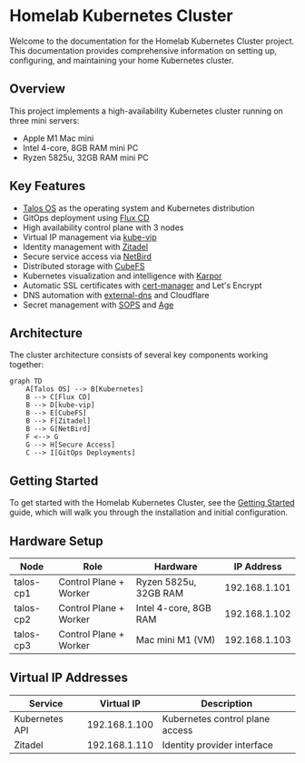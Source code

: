 # Homelab Kubernetes Cluster

Welcome to the documentation for the Homelab Kubernetes Cluster project. This documentation provides comprehensive information on setting up, configuring, and maintaining your home Kubernetes cluster.

## Overview

This project implements a high-availability Kubernetes cluster running on three mini servers:

- Apple M1 Mac mini
- Intel 4-core, 8GB RAM mini PC
- Ryzen 5825u, 32GB RAM mini PC

## Key Features

- [Talos OS](https://www.talos.dev/) as the operating system and Kubernetes distribution
- GitOps deployment using [Flux CD](https://fluxcd.io/)
- High availability control plane with 3 nodes
- Virtual IP management via [kube-vip](https://kube-vip.io/)
- Identity management with [Zitadel](https://zitadel.com/)
- Secure service access via [NetBird](https://netbird.io/)
- Distributed storage with [CubeFS](https://www.cubefs.io)
- Kubernetes visualization and intelligence with [Karpor](https://github.com/KusionStack/karpor)
- Automatic SSL certificates with [cert-manager](https://cert-manager.io/) and Let's Encrypt
- DNS automation with [external-dns](https://github.com/kubernetes-sigs/external-dns) and Cloudflare
- Secret management with [SOPS](https://github.com/getsops/sops) and [Age](https://github.com/FiloSottile/age)

## Architecture

The cluster architecture consists of several key components working together:

```mermaid
graph TD
    A[Talos OS] --> B[Kubernetes]
    B --> C[Flux CD]
    B --> D[kube-vip]
    B --> E[CubeFS]
    B --> F[Zitadel]
    B --> G[NetBird]
    F <--> G
    G --> H[Secure Access]
    C --> I[GitOps Deployments]
```

## Getting Started

To get started with the Homelab Kubernetes Cluster, see the [Getting Started](guide/getting-started.md) guide, which will walk you through the installation and initial configuration.

## Hardware Setup

| Node | Role | Hardware | IP Address |
|------|------|----------|------------|
| talos-cp1 | Control Plane + Worker | Ryzen 5825u, 32GB RAM | 192.168.1.101 |
| talos-cp2 | Control Plane + Worker | Intel 4-core, 8GB RAM | 192.168.1.102 |
| talos-cp3 | Control Plane + Worker | Mac mini M1 (VM) | 192.168.1.103 |

## Virtual IP Addresses

| Service | Virtual IP | Description |
|---------|------------|-------------|
| Kubernetes API | 192.168.1.100 | Kubernetes control plane access |
| Zitadel | 192.168.1.110 | Identity provider interface |
